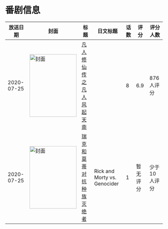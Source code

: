 # 番剧信息

|放送日期|封面|标题|日文标题|话数|评分|评分人数|
|---|---|---|---|---|---|---|
|2020-07-25|<img src="//lain.bgm.tv/pic/cover/c/03/5d/223147_WR4tn.jpg" alt="封面" style="width:150px;height:200px;object-fit:cover;">|[凡人修仙传之凡人风起天南](https://bangumi.tv/subject/223147)||8|6.9|876人评分|
|2020-07-25|<img src="//lain.bgm.tv/pic/cover/c/b4/ff/508734_n7tnn.jpg" alt="封面" style="width:150px;height:200px;object-fit:cover;">|[瑞克和莫蒂对抗种族灭绝者](https://bangumi.tv/subject/508734)|Rick and Morty vs. Genocider|1|暂无评分|少于10人评分|
